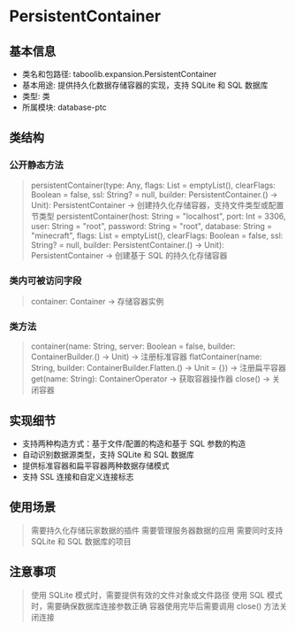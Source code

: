 # PersistentContainer

## 基本信息
- 类名和包路径: taboolib.expansion.PersistentContainer
- 基本用途: 提供持久化数据存储容器的实现，支持 SQLite 和 SQL 数据库
- 类型: 类
- 所属模块: database-ptc

## 类结构
### 公开静态方法
> persistentContainer(type: Any, flags: List<String> = emptyList(), clearFlags: Boolean = false, ssl: String? = null, builder: PersistentContainer.() -> Unit): PersistentContainer -> 创建持久化存储容器，支持文件类型或配置节类型
> persistentContainer(host: String = "localhost", port: Int = 3306, user: String = "root", password: String = "root", database: String = "minecraft", flags: List<String> = emptyList(), clearFlags: Boolean = false, ssl: String? = null, builder: PersistentContainer.() -> Unit): PersistentContainer -> 创建基于 SQL 的持久化存储容器

### 类内可被访问字段
> container: Container -> 存储容器实例

### 类方法
> container(name: String, server: Boolean = false, builder: ContainerBuilder.() -> Unit) -> 注册标准容器
> flatContainer(name: String, builder: ContainerBuilder.Flatten.() -> Unit = {}) -> 注册扁平容器
> get(name: String): ContainerOperator -> 获取容器操作器
> close() -> 关闭容器

## 实现细节
- 支持两种构造方式：基于文件/配置的构造和基于 SQL 参数的构造
- 自动识别数据源类型，支持 SQLite 和 SQL 数据库
- 提供标准容器和扁平容器两种数据存储模式
- 支持 SSL 连接和自定义连接标志

## 使用场景
> 需要持久化存储玩家数据的插件
> 需要管理服务器数据的应用
> 需要同时支持 SQLite 和 SQL 数据库的项目

## 注意事项
> 使用 SQLite 模式时，需要提供有效的文件对象或文件路径
> 使用 SQL 模式时，需要确保数据库连接参数正确
> 容器使用完毕后需要调用 close() 方法关闭连接

